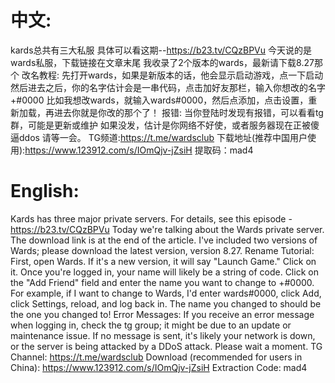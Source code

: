 # 中文:
kards总共有三大私服
具体可以看这期--https://b23.tv/CQzBPVu
今天说的是wards私服，下载链接在文章末尾
我收录了2个版本的wards，最新请下载8.27那个
改名教程:
先打开wards，如果是新版本的话，他会显示启动游戏，点一下启动
然后进去之后，你的名字估计会是一串代码，点击加好友那栏，输入你想改的名字+#0000
比如我想改wards，就输入wards#0000，然后点添加，点击设置，重新加载，再进去你就是你改的那个了！
报错:
当你登陆时发现有报错，可以看看tg群，可能是更新或维护
如果没发，估计是你网络不好使，或者服务器现在正被傻逼ddos
请等一会。
TG频道:https://t.me/wardsclub
下载地址(推荐中国用户使用):https://www.123912.com/s/IOmQjv-jZsiH 提取码：mad4
# English:
Kards has three major private servers.
For details, see this episode - https://b23.tv/CQzBPVu
Today we're talking about the Wards private server. The download link is at the end of the article.
I've included two versions of Wards; please download the latest version, version 8.27.
Rename Tutorial:
First, open Wards. If it's a new version, it will say "Launch Game." Click on it.
Once you're logged in, your name will likely be a string of code. Click on the "Add Friend" field and enter the name you want to change to +#0000.
For example, if I want to change to Wards, I'd enter wards#0000, click Add, click Settings, reload, and log back in. The name you changed to should be the one you changed to!
Error Messages:
If you receive an error message when logging in, check the tg group; it might be due to an update or maintenance issue.
If no message is sent, it's likely your network is down, or the server is being attacked by a DDoS attack.
Please wait a moment. TG Channel: https://t.me/wardsclub
Download (recommended for users in China): https://www.123912.com/s/IOmQjv-jZsiH Extraction Code: mad4